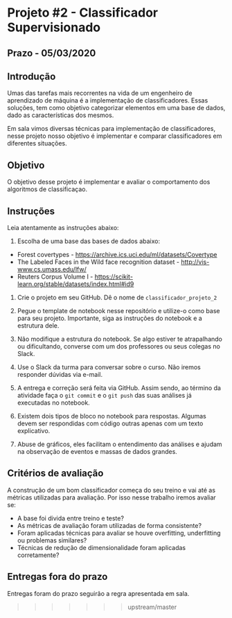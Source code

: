 # Projeto #2 - Classificador Supervisionado

## Prazo - **05/03/2020**

## Introdução

Umas das tarefas mais recorrentes na vida de um engenheiro de aprendizado de máquina é a implementação de classificadores. Essas soluções, tem como objetivo categorizar elementos em uma base de dados, dado as características dos mesmos.

Em sala vimos diversas técnicas para implementação de classificadores, nesse projeto nosso objetivo é implementar e comparar classificadores em diferentes situações.

## Objetivo

O objetivo desse projeto é implementar e avaliar o comportamento dos algoritmos de classificaçao.

## Instruções

Leia atentamente as instruções abaixo:

1. Escolha de uma base das bases de dados abaixo:
  - Forest covertypes - https://archive.ics.uci.edu/ml/datasets/Covertype
  - The Labeled Faces in the Wild face recognition dataset - http://vis-www.cs.umass.edu/lfw/
  - Reuters Corpus Volume I - https://scikit-learn.org/stable/datasets/index.html#id9

1. Crie o projeto em seu GitHub. Dê o nome de `classificador_projeto_2`

1. Pegue o template de notebook nesse repositório e utilize-o como base para seu projeto. Importante, siga as instruções do notebook e a estrutura dele.

1. Não modifique a estrutura do notebook. Se algo estiver te atrapalhando ou dificultando, converse com um dos professores ou seus colegas no Slack.

1. Use o Slack da turma para conversar sobre o curso. Não iremos responder dúvidas via e-mail.

1. A entrega e correção será feita via GitHub. Assim sendo, ao término da atividade faça o `git commit` e o `git push` das suas análises já executadas no notebook.

1. Existem dois tipos de bloco no notebook para respostas. Algumas devem ser respondidas com código outras apenas com um texto explicativo.

1. Abuse de gráficos, eles facilitam o entendimento das análises e ajudam na observação de eventos e massas de dados grandes.

## Critérios de avaliação

A construção de um bom classificador começa do seu treino e vai até as métricas utilizadas para avaliação. Por isso nesse trabalho iremos avaliar se:
- A base foi divida entre treino e teste?
- As métricas de avaliação foram utilizadas de forma consistente?
- Foram aplicadas técnicas para avaliar se houve overfitting, underfitting ou problemas similares?
- Técnicas de redução de dimensionalidade foram aplicadas corretamente?

## Entregas fora do prazo

Entregas foram do prazo seguirão a regra apresentada em sala.
>>>>>>> upstream/master
